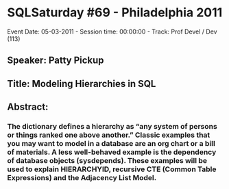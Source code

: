 # SQLSaturday #69 - Philadelphia 2011
Event Date: 05-03-2011 - Session time: 00:00:00 - Track: Prof Devel / Dev (113)
## Speaker: Patty Pickup
## Title: Modeling Hierarchies in SQL
## Abstract:
### The dictionary defines a hierarchy as “any system of persons or things ranked one above another.” Classic examples that you may want to model in a database are an org chart or a bill of materials.  A less well-behaved example is the dependency of database objects (sysdepends).  These examples will be used to explain HIERARCHYID, recursive CTE (Common Table Expressions) and the Adjacency List Model.
